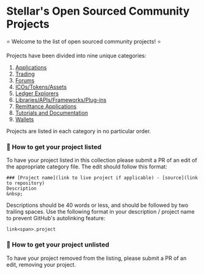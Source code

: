 # Stellar's Open Sourced Community Projects


⭐ Welcome to the list of open sourced community projects! ⭐
 
Projects have been divided into nine unique categories:
1. [Applications](Applications.md)
2. [Trading](Trading.md)
3. [Forums](Forums.md)
4. [ICOs/Tokens/Assets](ICOsAssetsAndMore.md)
5. [Ledger Explorers](LedgerExplorers.md)
6. [Libraries/APIs/Frameworks/Plug-ins](LibraryAPIsAndMore.md)
7. [Remittance Applications](Remittance.md)
8. [Tutorials and Documentation](TutorialsAndDocs.md)
9. [Wallets](Wallets.md)

Projects are listed in each category in no particular order. 

### 🚀 How to get your project listed
To have your project listed in this collection please submit a PR of an edit of the appropriate category file. The edit should follow this format: 
 
    ### [Project name](link to live project if applicable) - [source](link to repository)   
    Description 
    &nbsp;

Descriptions should be 40 words or less, and should be followed by two trailing spaces. Use the following format in your description / project name to prevent GitHub's autolinking feature:

    link<span>.project

### 🚀 How to get your project unlisted
To have your project removed from the listing, please submit a PR of an edit, removing your project. 

